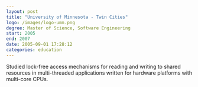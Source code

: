 ```yaml
---
layout: post
title: "University of Minnesota - Twin Cities"
logo: /images/logo-umn.png
degree: Master of Science, Software Engineering
start: 2005
end: 2007
date: 2005-09-01 17:28:12
categories: education
---
```


Studied lock-free access mechanisms for reading and writing to shared resources in multi-threaded applications written for hardware platforms with multi-core CPUs.

